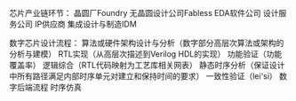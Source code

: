 芯片产业链环节：
晶圆厂Foundry
无晶圆设计公司Fabless
EDA软件公司
设计服务公司
IP供应商
集成设计与制造IDM


数字芯片设计流程：
算法或硬件架构设计与分析（数字部分高层次算法或架构的分析与建模）
RTL实现（从高层次描述到Verilog HDL的实现）
功能验证（功能覆盖率）
逻辑综合（RTL代码映射为工艺库相关网表）
静态时序分析（保证设计中所有路径满足内部时序单元对建立和保持时间的要求）
一致性验证（lei'si）
数字后端流程
时序仿真